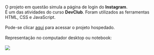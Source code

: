 <p>O projeto em questão simula a página de login do <b>Instagram</b>.
  <br>
É um das atividades do curso <b>DevClub</b>. Foram utilizados as ferramentas HTML, CSS e JavaScript.
<br>
<br>
Pode-se clicar <a href="https://idanisiqueira.github.io/projeto-ig/">aqui</a> para acessar o projeto hospedado.
<br>
<br>
Representação no computador desktop ou notebook:
<br>
  <br>
<img src="https://i.imgur.com/r8Ot4DE.png">

</p>
